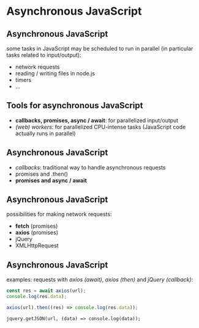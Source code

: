 # Asynchronous JavaScript

## Asynchronous JavaScript

some tasks in JavaScript may be scheduled to run in parallel (in particular tasks related to input/output):

- network requests
- reading / writing files in node.js
- timers
- ...

## Tools for asynchronous JavaScript

- **callbacks, promises, async / await**: for parallelized input/output
- _(web) workers_: for parallelized CPU-intense tasks (JavaScript code actually runs in parallel)

## Asynchronous JavaScript

- _callbacks_: traditional way to handle asynchronous requests
- promises and .then()
- **promises and async / await**

## Asynchronous JavaScript

possibilities for making network requests:

- **fetch** (promises)
- **axios** (promises)
- jQuery
- XMLHttpRequest

## Asynchronous JavaScript

examples: requests with _axios (await)_, _axios (then)_ and _jQuery (callback)_:

```js
const res = await axios(url);
console.log(res.data);
```

```js
axios(url).then((res) => console.log(res.data));
```

```
jquery.getJSON(url, (data) => console.log(data));
```
